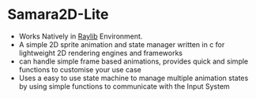 # Samara2D-Lite
- Works Natively in [Raylib](https://github.com/raysan5/raylib) Environment.
- A simple 2D sprite animation and state manager written in c for lightweight 2D rendering engines and frameworks
- can handle simple frame based animations, provides quick and simple functions to customise your use case
- Uses a easy to use state machine to manage multiple animation states by using simple functions to communicate with the Input System
